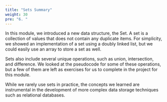 ```yaml
---
title: "Sets Summary"
weight: 30
pre: "6. "
---
```

In this module, we introduced a new data structure, the Set. A set is a collection of values that does not contain any duplicate items. For simplicity, we showed an implementation of a set using a doubly linked list, but we could easily use an array to store a set as well.

Sets also include several unique operations, such as union, intersection, and difference. We looked at the pseudocode for some of these operations, but a few of them are left as exercises for us to complete in the project for this module.

While we rarely use sets in practice, the concepts we learned are instrumental in the development of more complex data storage techniques such as relational databases. 
